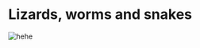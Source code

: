 # Lizards, worms and snakes


![hehe](https://github.com/user-attachments/assets/429db159-bbd7-4a46-8b0f-310817fd2200)

